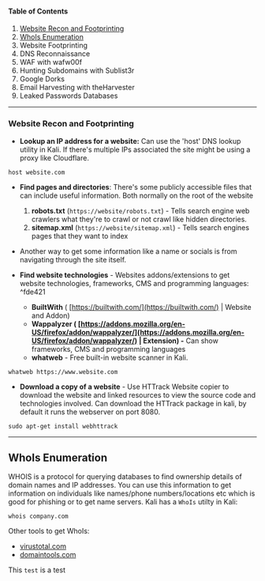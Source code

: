 
#### Table of Contents
1. [Website Recon and Footprinting](Passive%20Information%20Gathering.md#Website%20Recon%20and%20Footprinting%20)
2. [WhoIs Enumeration](Passive%20Information%20Gathering.md#WhoIs%20Enumeration)
3. Website Footprinting
4. DNS Reconnaissance
5. WAF with wafw00f
6. Hunting Subdomains with Sublist3r
7. Google Dorks
8. Email Harvesting with theHarvester
9. Leaked Passwords Databases

---
### Website Recon and Footprinting

- **Lookup an IP address for a website:** Can use the 'host' DNS lookup utility in Kali. If there's multiple IPs associated the site might be using a proxy like Cloudflare.
```
host website.com
```

- **Find pages and directories**: There's some publicly accessible files that can include useful information. Both normally on the root of the website
	1. **robots.txt**  (```https://website/robots.txt```) - Tells search engine web crawlers what they're to crawl or not crawl like hidden directories. 
	2. **sitemap.xml** (```https://website/sitemap.xml```) - Tells search engines pages that they want to index

- Another way to get some information like a name or socials is from navigating through the site itself.
- **Find website technologies** - Websites addons/extensions to get website technologies, frameworks, CMS and programming languages: ^fde421
	- **BuiltWith** ( [https://builtwith.com/](https://builtwith.com/)  | Website and Addon)
	- **Wappalyzer ( [https://addons.mozilla.org/en-US/firefox/addon/wappalyzer/](https://addons.mozilla.org/en-US/firefox/addon/wappalyzer/) | Extension) -** Can show frameworks, CMS and programming languages 
	- **whatweb** - Free built-in website scanner in Kali. 

```
whatweb https://www.website.com
```

- **Download a copy of a website** - Use HTTrack Website copier to download the website and linked resources  to view the source code and technologies involved.  Can download the HTTrack package in kali, by default it runs the webserver on port 8080.
```
sudo apt-get install webhttrack
```   
---
## WhoIs Enumeration

WHOIS is a protocol for querying databases to find ownership details of domain names and IP addresses. You can use this information to get information on individuals like names/phone numbers/locations etc which is good for phishing or to get name servers.  Kali has a ```WhoIs``` utilty in Kali:
```
whois company.com
```
Other tools to get WhoIs:
- [virustotal.com](http://virustotal.com)
- [domaintools.com](http://domaintools.com)






This ```test``` is a test
```
